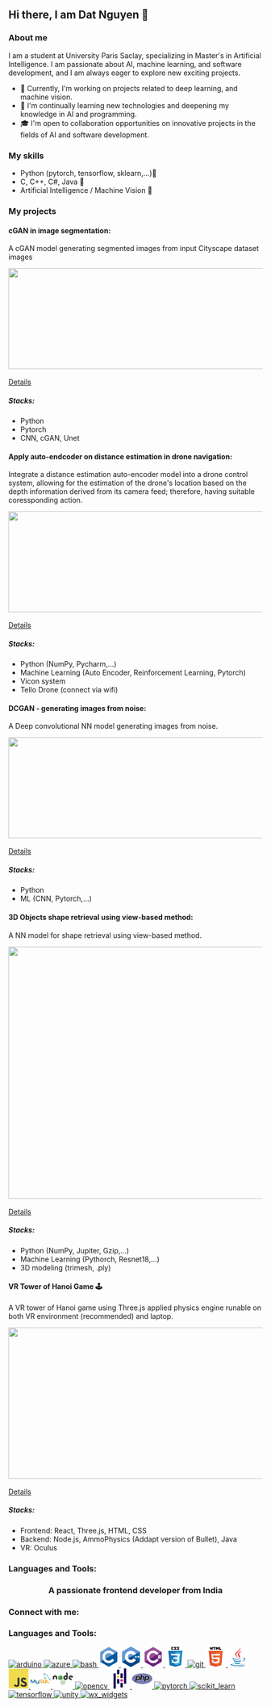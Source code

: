 ## Hi there, I am Dat Nguyen 👋

<!--
**DatTrongNg/DatTrongNg** is a ✨ _special_ ✨ repository because its `README.md` (this file) appears on your GitHub profile.

Here are some ideas to get you started:

- 🔭 I’m currently working on ...
- 🌱 I’m currently learning ...
- 👯 I’m looking to collaborate on ...
- 🤔 I’m looking for help with ...
- 💬 Ask me about ...
- 📫 How to reach me: ...
- 😄 Pronouns: ...
- ⚡ Fun fact: ...
-->

### About me

I am a student at University Paris Saclay, specializing in Master's in Artificial Intelligence. I am passionate about AI, machine learning, and software development, and I am always eager to explore new exciting projects.

- 🔭 Currently, I'm working on projects related to deep learning, and machine vision.
- 🌱 I'm continually learning new technologies and deepening my knowledge in AI and programming.
- 🎓 I'm open to collaboration opportunities on innovative projects in the fields of AI and software development.

### My skills

- Python (pytorch, tensorflow, sklearn,...)🐍
- C, C++, C#, Java 📱
- Artificial Intelligence / Machine Vision 📲
  
### My projects

#### cGAN in image segmentation:
A cGAN model generating segmented images from input Cityscape dataset images 

<img src="https://github.com/DatTrongNg/DatTrongNg/assets/87078249/d41af293-2bd7-4853-9947-0211ef48d482" width="600" height="200">

[Details](https://github.com/DatTrongNg/cGAN_Segmentation/tree/main)

##### Stacks:
- Python
- Pytorch
- CNN, cGAN, Unet

#### Apply auto-endcoder on distance estimation in drone navigation:
Integrate a distance estimation auto-encoder model into a drone control system, allowing for the estimation of the drone's location based on the depth information derived from its camera feed; therefore, having suitable coressponding action.

<img src="https://github.com/DatTrongNg/DatTrongNg/assets/87078249/01bf7a75-e746-497b-bbf1-289a12fc134a" width="600" height="200">

[Details](https://github.com/DatTrongNg/Tello_Swarm)

##### Stacks:
- Python (NumPy, Pycharm,...)
- Machine Learning (Auto Encoder, Reinforcement Learning, Pytorch)
- Vicon system
- Tello Drone (connect via wifi)

#### DCGAN - generating images from noise:
A Deep convolutional NN model generating images from noise.

<img src="https://github.com/DatTrongNg/DatTrongNg/assets/87078249/798f0465-56c8-4d14-be7d-e79640267338" width="600" height="200">

[Details](https://github.com/DatTrongNg/MyGANs)

##### Stacks:
- Python
- ML (CNN, Pytorch,...)


#### 3D Objects shape retrieval using view-based method:
A NN model for shape retrieval using view-based method.

<img src="https://github.com/DatTrongNg/DatTrongNg/assets/87078249/5f110020-aee5-4c12-b39a-d4eb17c39f0b" width="600" height="500">

[Details](https://github.com/DatTrongNg/3D_Shape_Retrieval_View_Based)

##### Stacks:
- Python (NumPy, Jupiter, Gzip,...)
- Machine Learning (Pythorch, Resnet18,...)
- 3D modeling (trimesh, .ply)

####  VR Tower of Hanoi Game 🕹️
A VR tower of Hanoi game using Three.js applied physics engine runable on both VR environment (recommended) and laptop.

<img src="https://github.com/DatTrongNg/DatTrongNg/assets/87078249/7c13dea9-feed-43f0-8d94-20a9b8dce225" width="600" height="300">

[Details](https://github.com/GRicciardi00/Tower-of-Hanoi-VR-Three.js/tree/main)

##### Stacks:
- Frontend: React, Three.js, HTML, CSS
- Backend: Node.js, AmmoPhysics (Addapt version of Bullet), Java
- VR: Oculus

### Languages and Tools:

<h3 align="center">A passionate frontend developer from India</h3>

<h3 align="left">Connect with me:</h3>
<p align="left">
</p>

<h3 align="left">Languages and Tools:</h3>
<p align="left"> <a href="https://www.arduino.cc/" target="_blank" rel="noreferrer"> <img src="https://cdn.worldvectorlogo.com/logos/arduino-1.svg" alt="arduino" width="40" height="40"/> </a> <a href="https://azure.microsoft.com/en-in/" target="_blank" rel="noreferrer"> <img src="https://www.vectorlogo.zone/logos/microsoft_azure/microsoft_azure-icon.svg" alt="azure" width="40" height="40"/> </a> <a href="https://www.gnu.org/software/bash/" target="_blank" rel="noreferrer"> <img src="https://www.vectorlogo.zone/logos/gnu_bash/gnu_bash-icon.svg" alt="bash" width="40" height="40"/> </a> <a href="https://www.cprogramming.com/" target="_blank" rel="noreferrer"> <img src="https://raw.githubusercontent.com/devicons/devicon/master/icons/c/c-original.svg" alt="c" width="40" height="40"/> </a> <a href="https://www.w3schools.com/cpp/" target="_blank" rel="noreferrer"> <img src="https://raw.githubusercontent.com/devicons/devicon/master/icons/cplusplus/cplusplus-original.svg" alt="cplusplus" width="40" height="40"/> </a> <a href="https://www.w3schools.com/cs/" target="_blank" rel="noreferrer"> <img src="https://raw.githubusercontent.com/devicons/devicon/master/icons/csharp/csharp-original.svg" alt="csharp" width="40" height="40"/> </a> <a href="https://www.w3schools.com/css/" target="_blank" rel="noreferrer"> <img src="https://raw.githubusercontent.com/devicons/devicon/master/icons/css3/css3-original-wordmark.svg" alt="css3" width="40" height="40"/> </a> <a href="https://git-scm.com/" target="_blank" rel="noreferrer"> <img src="https://www.vectorlogo.zone/logos/git-scm/git-scm-icon.svg" alt="git" width="40" height="40"/> </a> <a href="https://www.w3.org/html/" target="_blank" rel="noreferrer"> <img src="https://raw.githubusercontent.com/devicons/devicon/master/icons/html5/html5-original-wordmark.svg" alt="html5" width="40" height="40"/> </a> <a href="https://www.java.com" target="_blank" rel="noreferrer"> <img src="https://raw.githubusercontent.com/devicons/devicon/master/icons/java/java-original.svg" alt="java" width="40" height="40"/> </a> <a href="https://developer.mozilla.org/en-US/docs/Web/JavaScript" target="_blank" rel="noreferrer"> <img src="https://raw.githubusercontent.com/devicons/devicon/master/icons/javascript/javascript-original.svg" alt="javascript" width="40" height="40"/> </a> <a href="https://www.mysql.com/" target="_blank" rel="noreferrer"> <img src="https://raw.githubusercontent.com/devicons/devicon/master/icons/mysql/mysql-original-wordmark.svg" alt="mysql" width="40" height="40"/> </a> <a href="https://nodejs.org" target="_blank" rel="noreferrer"> <img src="https://raw.githubusercontent.com/devicons/devicon/master/icons/nodejs/nodejs-original-wordmark.svg" alt="nodejs" width="40" height="40"/> </a> <a href="https://opencv.org/" target="_blank" rel="noreferrer"> <img src="https://www.vectorlogo.zone/logos/opencv/opencv-icon.svg" alt="opencv" width="40" height="40"/> </a> <a href="https://pandas.pydata.org/" target="_blank" rel="noreferrer"> <img src="https://raw.githubusercontent.com/devicons/devicon/2ae2a900d2f041da66e950e4d48052658d850630/icons/pandas/pandas-original.svg" alt="pandas" width="40" height="40"/> </a> <a href="https://www.php.net" target="_blank" rel="noreferrer"> <img src="https://raw.githubusercontent.com/devicons/devicon/master/icons/php/php-original.svg" alt="php" width="40" height="40"/> </a> <a href="https://pytorch.org/" target="_blank" rel="noreferrer"> <img src="https://www.vectorlogo.zone/logos/pytorch/pytorch-icon.svg" alt="pytorch" width="40" height="40"/> </a> <a href="https://scikit-learn.org/" target="_blank" rel="noreferrer"> <img src="https://upload.wikimedia.org/wikipedia/commons/0/05/Scikit_learn_logo_small.svg" alt="scikit_learn" width="40" height="40"/> </a> <a href="https://www.tensorflow.org" target="_blank" rel="noreferrer"> <img src="https://www.vectorlogo.zone/logos/tensorflow/tensorflow-icon.svg" alt="tensorflow" width="40" height="40"/> </a> <a href="https://unity.com/" target="_blank" rel="noreferrer"> <img src="https://www.vectorlogo.zone/logos/unity3d/unity3d-icon.svg" alt="unity" width="40" height="40"/> </a> <a href="https://www.wxwidgets.org/" target="_blank" rel="noreferrer"> <img src="https://upload.wikimedia.org/wikipedia/commons/b/bb/WxWidgets.svg" alt="wx_widgets" width="40" height="40"/> </a> </p>
